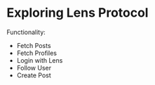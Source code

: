 # Exploring Lens Protocol

Functionality:
 - Fetch Posts
 - Fetch Profiles
 - Login with Lens
 - Follow User
 - Create Post